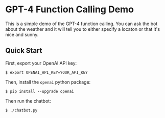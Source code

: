 # GPT-4 Function Calling Demo

This is a simple demo of the GPT-4 function calling. You can ask the bot about the weather and it will tell you to either specify a locaton or that it's nice and sunny.

## Quick Start

First, export your OpenAI API key:
```console
$ export OPENAI_API_KEY=YOUR_API_KEY
```

Then, install the `openai` python package:
```console
$ pip install --upgrade openai
```

Then run the chatbot:
```console
$ ./chatbot.py
```
